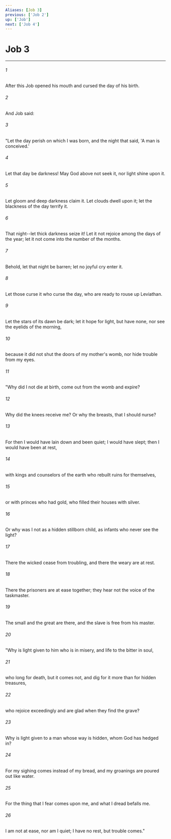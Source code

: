 ```yaml
---
Aliases: [Job 3]
previous: ['Job 2']
up: ['Job']
next: ['Job 4']
---
```

# Job 3

***

 

###### 1 
After this Job opened his mouth and cursed the day of his birth. 
 

###### 2 
And Job said:
 
 

###### 3 
"Let the day perish on which I was born, 
 and the night that said, 
 'A man is conceived.' 
 
 

###### 4 
Let that day be darkness! 
 May God above not seek it, 
 nor light shine upon it. 
 
 

###### 5 
Let gloom and deep darkness claim it. 
 Let clouds dwell upon it; 
 let the blackness of the day terrify it. 
 
 

###### 6 
That night--let thick darkness seize it! 
 Let it not rejoice among the days of the year; 
 let it not come into the number of the months. 
 
 

###### 7 
Behold, let that night be barren; 
 let no joyful cry enter it. 
 
 

###### 8 
Let those curse it who curse the day, 
 who are ready to rouse up Leviathan. 
 
 

###### 9 
Let the stars of its dawn be dark; 
 let it hope for light, but have none, 
 nor see the eyelids of the morning, 
 
 

###### 10 
because it did not shut the doors of my mother's womb, 
 nor hide trouble from my eyes.
 
 

###### 11 
"Why did I not die at birth, 
 come out from the womb and expire? 
 
 

###### 12 
Why did the knees receive me? 
 Or why the breasts, that I should nurse? 
 
 

###### 13 
For then I would have lain down and been quiet; 
 I would have slept; then I would have been at rest, 
 
 

###### 14 
with kings and counselors of the earth 
 who rebuilt ruins for themselves, 
 
 

###### 15 
or with princes who had gold, 
 who filled their houses with silver. 
 
 

###### 16 
Or why was I not as a hidden stillborn child, 
 as infants who never see the light? 
 
 

###### 17 
There the wicked cease from troubling, 
 and there the weary are at rest. 
 
 

###### 18 
There the prisoners are at ease together; 
 they hear not the voice of the taskmaster. 
 
 

###### 19 
The small and the great are there, 
 and the slave is free from his master.
 
 

###### 20 
"Why is light given to him who is in misery, 
 and life to the bitter in soul, 
 
 

###### 21 
who long for death, but it comes not, 
 and dig for it more than for hidden treasures, 
 
 

###### 22 
who rejoice exceedingly 
 and are glad when they find the grave? 
 
 

###### 23 
Why is light given to a man whose way is hidden, 
 whom God has hedged in? 
 
 

###### 24 
For my sighing comes instead of my bread, 
 and my groanings are poured out like water. 
 
 

###### 25 
For the thing that I fear comes upon me, 
 and what I dread befalls me. 
 
 

###### 26 
I am not at ease, nor am I quiet; 
 I have no rest, but trouble comes."
 
